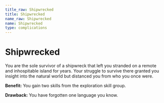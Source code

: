 ```yaml
---
title_raw: Shipwrecked
title: Shipwrecked
name_raw: Shipwrecked
name: Shipwrecked
type: complications
---
```


# Shipwrecked

You are the sole survivor of a shipwreck that left you stranded on a remote and inhospitable island for years. Your struggle to survive there granted you insight into the natural world but distanced you from who you once were.

**Benefit:** You gain two skills from the exploration skill group.

**Drawback:** You have forgotten one language you know.
